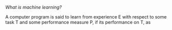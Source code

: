*What is machine learning?*

A computer program is said to learn from experience E with respect to some task T and some performance measure P, if its performance on T, as 
